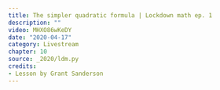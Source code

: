 ```yaml
---
title: The simpler quadratic formula | Lockdown math ep. 1
description: ""
video: MHXO86wKeDY
date: "2020-04-17"
category: Livestream
chapter: 10
source: _2020/ldm.py
credits:
- Lesson by Grant Sanderson
---
```

